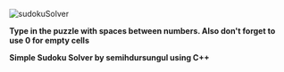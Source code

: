![sudokuSolver](https://github.com/semihdursungul/cpp_projects/assets/114025283/3842ae74-26b9-4690-b6e9-64dba68b84c3)

**Type in the puzzle with spaces between numbers. Also don't forget to use 0 for empty cells**

**Simple Sudoku Solver by semihdursungul using C++**
